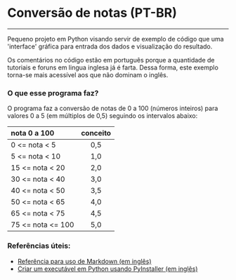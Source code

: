 # Conversão de notas (PT-BR)
___

  
Pequeno projeto em Python visando servir de exemplo de código que uma 'interface' gráfica para entrada dos dados e visualização do resultado.

Os comentários no código estão em português porque a quantidade de tutoriais e foruns em lingua inglesa já é farta. Dessa forma, este exemplo torna-se mais acessível aos que não dominam o inglês.

### O que esse programa faz?

O programa faz a conversão de notas de 0 a 100 (números inteiros) para valores 0 a 5 (em múltiplos de 0,5) seguindo os intervalos abaixo:

| nota 0 a 100      | conceito |
|:------------------|:--------:|
| 0 <= nota < 5     |   0,5    |
| 5  <= nota <  10  |   1,0    |
| 15 <= nota <  20  |   2,0    |
| 30 <= nota <  40  |   3,0    |
| 40 <= nota <  50  |   3,5    |
| 50 <= nota <  65  |   4,0    |
| 65 <= nota <  75  |   4,5    |
| 75 <= nota <= 100 |   5,0    | 

### Referências úteis:
* [Referência para uso de Markdown (em inglês)](https://github.com/adam-p/markdown-here/wiki/Markdown-Cheatsheet "Markdown Cheatsheet")  
* [Criar um executável em Python usando PyInstaller (em inglês)](https://datatofish.com/executable-pyinstaller/ "PyInstaller")